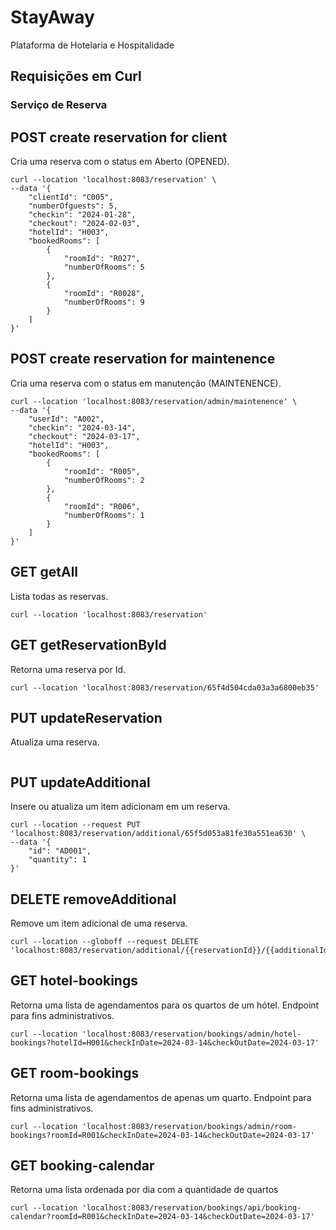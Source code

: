 # StayAway

Plataforma de Hotelaria e Hospitalidade


## Requisições em Curl


### Serviço de Reserva

POST 
create reservation for client
---

Cria uma reserva com o status em Aberto (OPENED).

```curl
curl --location 'localhost:8083/reservation' \
--data '{
    "clientId": "C005",
    "numberOfguests": 5,
    "checkin": "2024-01-28",
    "checkout": "2024-02-03",
    "hotelId": "H003",
    "bookedRooms": [
        {
            "roomId": "R027",
            "numberOfRooms": 5
        },
        {
            "roomId": "R0028",
            "numberOfRooms": 9
        }
    ]
}'
```

POST
create reservation for maintenence
---

Cria uma reserva com o status em manutenção (MAINTENENCE).

```curl
curl --location 'localhost:8083/reservation/admin/maintenence' \
--data '{
    "userId": "A002",
    "checkin": "2024-03-14",
    "checkout": "2024-03-17",
    "hotelId": "H003",
    "bookedRooms": [
        {
            "roomId": "R005",
            "numberOfRooms": 2
        },
        {
            "roomId": "R006",
            "numberOfRooms": 1
        }
    ]
}'
```

GET
getAll
---

Lista todas as reservas.

```curl
curl --location 'localhost:8083/reservation'
```

GET
getReservationById
---

Retorna uma reserva por Id.

```curl
curl --location 'localhost:8083/reservation/65f4d504cda03a3a6800eb35'
```

PUT
updateReservation
---

Atualiza uma reserva.

```curl

```

PUT
updateAdditional
---

Insere ou atualiza um item adicionam em um reserva.

```curl
curl --location --request PUT 'localhost:8083/reservation/additional/65f5d053a81fe30a551ea630' \
--data '{
    "id": "AD001",
    "quantity": 1
}'
```

DELETE
removeAdditional
---

Remove um item adicional de uma reserva.

```curl
curl --location --globoff --request DELETE 'localhost:8083/reservation/additional/{{reservationId}}/{{additionalId}}'
```

GET
hotel-bookings
---

Retorna uma lista de agendamentos para os quartos de um hótel. Endpoint para fins administrativos.

```curl
curl --location 'localhost:8083/reservation/bookings/admin/hotel-bookings?hotelId=H001&checkInDate=2024-03-14&checkOutDate=2024-03-17'
```

GET
room-bookings
---

Retorna uma lista de agendamentos de apenas um quarto. Endpoint para fins administrativos.

```curl
curl --location 'localhost:8083/reservation/bookings/admin/room-bookings?roomId=R001&checkInDate=2024-03-14&checkOutDate=2024-03-17'
```

GET
booking-calendar
---

Retorna uma lista ordenada por dia com a quantidade de quartos 

```curl
curl --location 'localhost:8083/reservation/bookings/api/booking-calendar?roomId=R001&checkInDate=2024-03-14&checkOutDate=2024-03-17'
```

